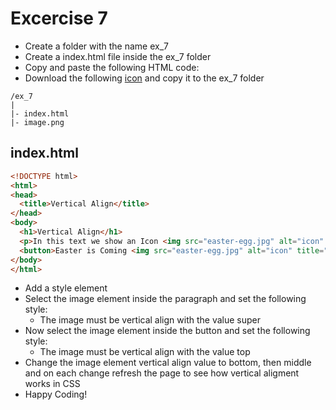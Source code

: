 # Excercise 7

* Create a folder with the name ex_7
* Create a index.html file inside the ex_7 folder
* Copy and paste the following HTML code:
* Download the following [icon](../../resources/images/css/easter-egg.jpg) and copy it to the ex_7 folder

```
/ex_7
|
|- index.html
|- image.png

```

## index.html
```html
<!DOCTYPE html>
<html>
<head>
  <title>Vertical Align</title>
</head>
<body>
  <h1>Vertical Align</h1>
  <p>In this text we show an Icon <img src="easter-egg.jpg" alt="icon" title="icon"></p>
  <button>Easter is Coming <img src="easter-egg.jpg" alt="icon" title="icon"></button>
</body>
</html>
```

* Add a style element
* Select the image element inside the paragraph and set the following style:
  * The image must be vertical align with the value super
* Now select the image element inside the button and set the following style:
  * The image must be vertical align with the value top
* Change the image element vertical align value to bottom, then middle and on each change refresh the page to see how vertical aligment works in CSS
* Happy Coding!